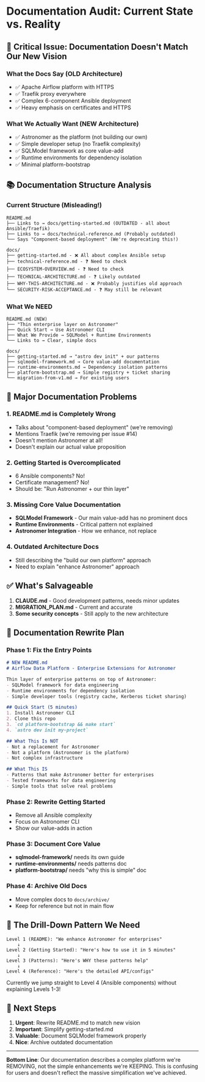 # Documentation Audit: Current State vs. Reality

## 🚨 Critical Issue: Documentation Doesn't Match Our New Vision

### What the Docs Say (OLD Architecture)
- ✅ Apache Airflow platform with HTTPS
- ✅ Traefik proxy everywhere
- ✅ Complex 6-component Ansible deployment
- ✅ Heavy emphasis on certificates and HTTPS

### What We Actually Want (NEW Architecture)
- ✅ Astronomer as the platform (not building our own)
- ✅ Simple developer setup (no Traefik complexity)
- ✅ SQLModel framework as core value-add
- ✅ Runtime environments for dependency isolation
- ✅ Minimal platform-bootstrap

## 📚 Documentation Structure Analysis

### Current Structure (Misleading!)

```
README.md
├── Links to → docs/getting-started.md (OUTDATED - all about Ansible/Traefik)
├── Links to → docs/technical-reference.md (Probably outdated)
└── Says "Component-based deployment" (We're deprecating this!)

docs/
├── getting-started.md - ❌ All about complex Ansible setup
├── technical-reference.md - ❓ Need to check
├── ECOSYSTEM-OVERVIEW.md - ❓ Need to check
├── TECHNICAL-ARCHITECTURE.md - ❓ Likely outdated
├── WHY-THIS-ARCHITECTURE.md - ❌ Probably justifies old approach
└── SECURITY-RISK-ACCEPTANCE.md - ❓ May still be relevant
```

### What We NEED

```
README.md (NEW)
├── "Thin enterprise layer on Astronomer"
├── Quick Start → Use Astronomer CLI
├── What We Provide → SQLModel + Runtime Environments
└── Links to → Clear, simple docs

docs/
├── getting-started.md → "astro dev init" + our patterns
├── sqlmodel-framework.md → Core value-add documentation
├── runtime-environments.md → Dependency isolation patterns
├── platform-bootstrap.md → Simple registry + ticket sharing
└── migration-from-v1.md → For existing users
```

## 🔴 Major Documentation Problems

### 1. README.md is Completely Wrong
- Talks about "component-based deployment" (we're removing)
- Mentions Traefik (we're removing per issue #14)
- Doesn't mention Astronomer at all!
- Doesn't explain our actual value proposition

### 2. Getting Started is Overcomplicated
- 6 Ansible components? No!
- Certificate management? No!
- Should be: "Run Astronomer + our thin layer"

### 3. Missing Core Value Documentation
- **SQLModel Framework** - Our main value-add has no prominent docs
- **Runtime Environments** - Critical pattern not explained
- **Astronomer Integration** - How we enhance, not replace

### 4. Outdated Architecture Docs
- Still describing the "build our own platform" approach
- Need to explain "enhance Astronomer" approach

## ✅ What's Salvageable

1. **CLAUDE.md** - Good development patterns, needs minor updates
2. **MIGRATION_PLAN.md** - Current and accurate
3. **Some security concepts** - Still apply to the new architecture

## 📝 Documentation Rewrite Plan

### Phase 1: Fix the Entry Points
```markdown
# NEW README.md
# Airflow Data Platform - Enterprise Extensions for Astronomer

Thin layer of enterprise patterns on top of Astronomer:
- SQLModel framework for data engineering
- Runtime environments for dependency isolation
- Simple developer tools (registry cache, Kerberos ticket sharing)

## Quick Start (5 minutes)
1. Install Astronomer CLI
2. Clone this repo
3. `cd platform-bootstrap && make start`
4. `astro dev init my-project`

## What This Is NOT
- Not a replacement for Astronomer
- Not a platform (Astronomer is the platform)
- Not complex infrastructure

## What This IS
- Patterns that make Astronomer better for enterprises
- Tested frameworks for data engineering
- Simple tools that solve real problems
```

### Phase 2: Rewrite Getting Started
- Remove all Ansible complexity
- Focus on Astronomer CLI
- Show our value-adds in action

### Phase 3: Document Core Value
- **sqlmodel-framework/** needs its own guide
- **runtime-environments/** needs patterns doc
- **platform-bootstrap/** needs "why this is simple" doc

### Phase 4: Archive Old Docs
- Move complex docs to `docs/archive/`
- Keep for reference but not in main flow

## 🎯 The Drill-Down Pattern We Need

```
Level 1 (README): "We enhance Astronomer for enterprises"
    ↓
Level 2 (Getting Started): "Here's how to use it in 5 minutes"
    ↓
Level 3 (Patterns): "Here's WHY these patterns help"
    ↓
Level 4 (Reference): "Here's the detailed API/configs"
```

Currently we jump straight to Level 4 (Ansible components) without explaining Levels 1-3!

## 🚦 Next Steps

1. **Urgent**: Rewrite README.md to match new vision
2. **Important**: Simplify getting-started.md
3. **Valuable**: Document SQLModel framework properly
4. **Nice**: Archive outdated documentation

---

**Bottom Line**: Our documentation describes a complex platform we're REMOVING, not the simple enhancements we're KEEPING. This is confusing for users and doesn't reflect the massive simplification we've achieved.
